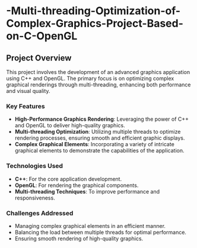 # -Multi-threading-Optimization-of-Complex-Graphics-Project-Based-on-C-OpenGL
## Project Overview

This project involves the development of an advanced graphics application using C++ and OpenGL. The primary focus is on optimizing complex graphical renderings through multi-threading, enhancing both performance and visual quality.

### Key Features

- **High-Performance Graphics Rendering**: Leveraging the power of C++ and OpenGL to deliver high-quality graphics.
- **Multi-threading Optimization**: Utilizing multiple threads to optimize rendering processes, ensuring smooth and efficient graphic displays.
- **Complex Graphical Elements**: Incorporating a variety of intricate graphical elements to demonstrate the capabilities of the application.

### Technologies Used

- **C++**: For the core application development.
- **OpenGL**: For rendering the graphical components.
- **Multi-threading Techniques**: To improve performance and responsiveness.

### Challenges Addressed

- Managing complex graphical elements in an efficient manner.
- Balancing the load between multiple threads for optimal performance.
- Ensuring smooth rendering of high-quality graphics.
